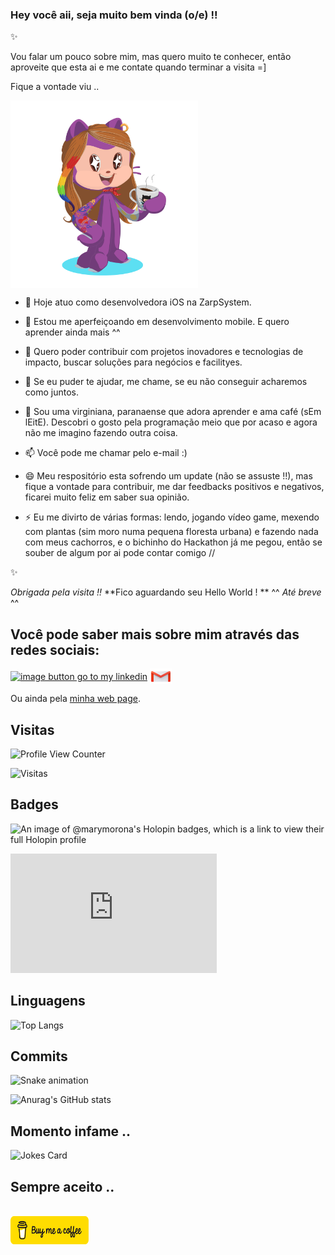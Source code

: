 ### Hey você aii, seja muito bem vinda (o/e) !!



✨

Vou falar um pouco sobre mim, mas quero muito te conhecer, então aproveite que esta ai e me contate quando terminar a visita =]

Fique a vontade viu ..


<a href="url"><img src="https://github.com/MariliseMorona/MariliseMorona/blob/main/.github/workflows/assets/myOctocat.png" align="center" alt="image my octocat is purple skin, colored hair, tattoo and piercing, according to a cup of coffee" height="300" width="300" ></a> 


- 🔭 Hoje atuo como desenvolvedora iOS na ZarpSystem.

- 🌱 Estou me aperfeiçoando em desenvolvimento mobile. E quero aprender ainda mais ^^
 
- 👯 Quero poder contribuir com projetos inovadores e tecnologias de impacto, buscar soluções para negócios e facilityes.
 
- 🤔 Se eu puder te ajudar, me chame, se eu não conseguir acharemos como juntos.

- 💬 Sou uma virginiana, paranaense que adora aprender e ama café (sEm lEitE). Descobri o gosto pela programação meio que por acaso e agora não me imagino fazendo outra coisa.

- 📫 Você pode me chamar pelo e-mail :)

- 😄 Meu respositório esta sofrendo um update (não se assuste !!), mas fique a vontade para contribuir, me dar feedbacks positivos e negativos, ficarei muito feliz em saber sua opinião.
 
- ⚡ Eu me divirto de várias formas: lendo, jogando vídeo game, mexendo com plantas (sim moro numa pequena floresta urbana) e fazendo nada com meus cachorros, e o bichinho do Hackathon já me pegou, então se souber de algum por ai pode contar comigo //

✨

_Obrigada pela visita !!_
**Fico aguardando seu Hello World ! **
 ^^ _Até breve_ ^^

## Você pode saber mais sobre mim através das redes sociais:

<a href="https://linkedin.com/in/marilise-morona" target="blank"><img align="center" src="https://raw.githubusercontent.com/rahuldkjain/github-profile-readme-generator/master/src/images/icons/Social/linked-in-alt.svg" alt="image button go to my linkedin" height="30" width="40" /></a>
<a href="mailto:marymorona@gmail.com" target="blank"><img align="center" src="https://github.com/MariliseMorona/MariliseMorona/blob/main/.github/workflows/assets/iconGmail.png" alt="image button send e-mail for me" height="25" width="35" /></a>

Ou ainda pela <a href="https://marilisemorona.github.io/morona/" target="blank" alt="Linf de acesso ao perfil do github.io de marilise morona">minha web page</a>.

## Visitas

![Profile View Counter](https://komarev.com/ghpvc/?username=MariliseMorona)

![Visitas](https://visitor-badge.glitch.me/badge?page_id=MariliseMorona)

## Badges

![An image of @marymorona's Holopin badges, which is a link to view their full Holopin profile](https://holopin.me/marymorona)
<iframe src="https://api.badgr.io/public/assertions/KzzoNWmMTNWQ2o6BgmNb3w?embedVersion=1&amp;embedWidth=330&amp;embedHeight=191&amp;identity__email=marymorona%40gmail.com" title="Badge: Netflix Clone with GraphQL Workshop" style="width: 330px; height: 191px; border: 0px;"></iframe>

## Linguagens

![Top Langs](https://github-readme-stats.vercel.app/api/top-langs/?username=MariliseMorona&theme=tokyonight)           
          

## Commits

![Snake animation](https://github.com/MariliseMorona/MariliseMorona/blob/output/github-contribution-grid-snake.svg)

![Anurag's GitHub stats](https://github-readme-stats.vercel.app/api?username=MariliseMorona&show_icons=true&theme=cobalt)

 ## Momento infame ..

 ![Jokes Card](https://readme-jokes.vercel.app/api)

## Sempre aceito ..

<br><a href="https://www.buymeacoffee.com/marymorona" target="blank"><img align="center" src="https://github.com/MariliseMorona/MariliseMorona/blob/main/.github/workflows/assets/bmc-button.png" alt="image button by me a coffee" height="45" width="125" /></a>



